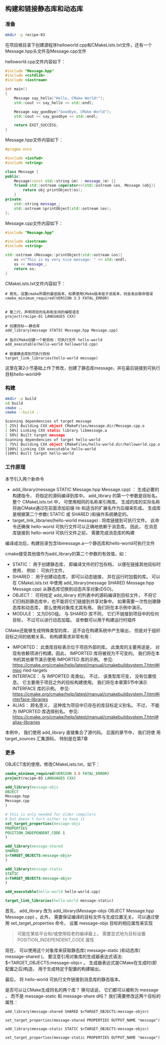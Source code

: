 ## 构建和链接静态库和动态库

### 准备

```sh
mkdir -p recipe-03

```
在项目根目录下创建源程序helloworld.cpp和CMakeLists.txt文件，还有一个Message.hpp头文件及Message.cpp文件

helloworld.cpp文件内容如下：
```cpp
#include "Message.hpp"
#include <cstdlib>
#include <iostream>

int main()
{
    Message say_hello("Hello, CMake World!");
    std::cout << say_hello << std::endl;

    Message say_goodbye("Goodbye, CMake World");
    std::cout << say_goodbye << std::endl;

    return EXIT_SUCCESS;
}

```

Message.hpp文件内容如下：
```cpp
#pragma once

#include <iosfwd>
#include <string>

class Message {
public:
    Message(const std::string &m) : message_(m) {}
    friend std::ostream &operator<<(std::ostream &os, Message &obj){
        return obj.printObject(os);
    }
private:
    std::string message_;
    std::ostream &printObject(std::ostream &os);
};


```
Message.cpp文件内容如下：

```cpp
#include "Message.hpp"

#include <iostream>
#include <string>

std::ostream &Message::printObject(std::ostream &os){
    os <<"This is my very nice message: " << std::endl;
    os << message_;
    return os;
}
```

CMakeLists.txt文件内容如下：
```text
# 首先，设置cmake所需的最低版本，如果使用CMake版本低于该版本，则会发出致命错误
cmake_minimum_required(VERSION 3.5 FATAL_ERROR)


# 第二行，声明项目的名称和支持的编程语言
project(recipe-01 LANGUAGES CXX)

# 创建目标——静态库
add_library(message STATIC Message.hpp Message.cpp)

# 指示CMake创建一个新目标：可执行文件 hello-world
add_executable(hello-world helloworld.cpp)

# 链接静态库到可执行目标
target_link_libraries(hello-world message)
```

这里在第2小节基础上作了修改，创建了静态库message，并在最后链接到可执行目标hello-world中

### 构建
```sh
mkdir -p build
cd build
cmake ..
cmake --build .

Scanning dependencies of target message
[ 25%] Building CXX object CMakeFiles/message.dir/Message.cpp.o
[ 50%] Linking CXX static library libmessage.a
[ 50%] Built target message
Scanning dependencies of target hello-world
[ 75%] Building CXX object CMakeFiles/hello-world.dir/helloworld.cpp.o
[100%] Linking CXX executable hello-world
[100%] Built target hello-world
```

### 工作原理
本节引入两个新命令

- add_library(message STATIC Message.hpp Message.cpp) ： 生成必要的构建指令， 将指定的源码编译到库中。 add_library 的第一个参数是目标名。 整个 CMakeLists.txt 中， 可使用相同的名称来引用库。 生成的库的实际名称将由CMake通过在前面添加前缀 lib 和适当的扩展名作为后缀来形成。 生成库是根据第二个参数( STATIC 或 SHARED )和操作系统确定的。
- target_link_libraries(hello-world message) : 将库链接到可执行文件。 此命令还确保 hello-world 可执行文件可以正确地依赖于消息库。 因此， 在消息库链接到 hello-world 可执行文件之前， 需要完成消息库的构建


编译成功后，构建目录包含libmessage.a一个静态库和hello-world可执行文件

cmake接受其他值作为add_library的第二个参数的有效值，如：

- STATIC： 用于创建静态库， 即编译文件的打包存档， 以便在链接其他目标时使用， 例如： 可执行文件。
- SHARED： 用于创建动态库， 即可以动态链接， 并在运行时加载的库。 可以
在 CMakeLists.txt 中使用 add_library(message SHARED Message.hpp Message.cpp) 从静态库切换到动态共享对象(DSO)。
- OBJECT： 可将给定 add_library 的列表中的源码编译到目标文件， 不将它们归档到静态库中，也不能将它们链接到共享对象中。 如果需要一次性创建静态库和动态库， 那么使用对象库尤其有用。 我们将在本示例中演示。
- MODULE： 又为DSO组。 与 SHARED 库不同， 它们不链接到项目中的任何目标， 不过可以进行动态加载。 该参数可以用于构建运行时插件

CMake还能够生成特殊类型的库， 这不会在构建系统中产生输出， 但是对于组织目标之间的依赖关系，
和构建需求非常有用：

- IMPORTED： 此类库目标表示位于项目外部的库。 此类库的主要用途是， 对现有依赖项进行构建。因此， IMPORTED 库将被视为不可变的。 我们将在本书的其他章节演示使用 IMPORTED 库的示例。 参见:
https://cmake.org/cmake/help/latest/manual/cmakebuildsystem.7.html#impo
rted-targets
- INTERFACE： 与 IMPORTED 库类似。 不过， 该类型库可变， 没有位置信息。 它主要用于项目之外的目标构建使用。 我们将在本章第5节中演示 INTERFACE 库的示例。 参见:
https://cmake.org/cmake/help/latest/manual/cmakebuildsystem.7.html#interface-libraries
- ALIAS： 顾名思义， 这种库为项目中已存在的库目标定义别名。 不过， 不能为 IMPORTED 库选择别名。 参见: https://cmake.org/cmake/help/latest/manual/cmakebuildsystem.7.html#alias-libraries


本例中， 我们使用 add_library 直接集合了源代码。 后面的章节中， 我们将使
用 target_sources 汇集源码， 特别是在第7章



### 更多

OBJECT库的使用，修改CMakeLists.txt，如下：

```cmake
cmake_minimum_required(VERSION 3.5 FATAL_ERROR)
project(recipe-03 LANGUAGES CXX)

add_library(message-objs
OBJECT
Message.hpp
Message.cpp
)

# this is only needed for older compilers
# but doesn't hurt either to have it
set_target_properties(message-objs
PROPERTIES
POSITION_INDEPENDENT_CODE 1
)

add_library(message-shared
SHARED
$<TARGET_OBJECTS:message-objs>
)

add_library(message-static
STATIC
$<TARGET_OBJECTS:message-objs>
)

add_executable(hello-world hello-world.cpp)

target_link_libraries(hello-world message-static)
```

首先， add_library 改为 add_library(Message-objs OBJECT Message.hpp Message.cpp) 。此外， 需要保证编译的目标文件与生成位置无关。 可以通过使用 set_target_properties 命令， 设置 message-objs 目标的相应属性来实现

> 可能在某些平台和/或使用较老的编译器上， 需要显式地为目标设置 POSITION_INDEPENDENT_CODE 属性

现在， 可以使用这个对象库来获取静态库( message-static )和动态库( message-shared )。 要注意引用对象库的生成器表达式语法: $<TARGET_OBJECTS:message-objs> 。 生成器表达式是CMake在生成时(即配置之后)构造， 用于生成特定于配置的构建输出。 

最后， 将 hello-world 可执行文件链接到消息库的静态版本。

是否可以让CMake生成同名的两个库？ 换句话说， 它们都可以被称为 message ， 而不是 message-static 和 message-share d吗？ 我们需要修改这两个目标的属性：

```text
add_library(message-shared SHARED $<TARGET_OBJECTS:message-objs>)

set_target_properties(message-shared PROPERTIES OUTPUT_NAME "message")

add_library(message-static STATIC $<TARGET_OBJECTS:message-objs>)

set_target_properties(message-static PROPERTIES OUTPUT_NAME "message")

```





